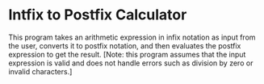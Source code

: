 # Intfix to Postfix Calculator
 This program takes an arithmetic expression in infix notation as input from the user, converts it to postfix notation, and then evaluates the postfix expression to get the result.
 [Note: this program assumes that the input expression is valid and does not handle errors such as division by zero or invalid characters.]